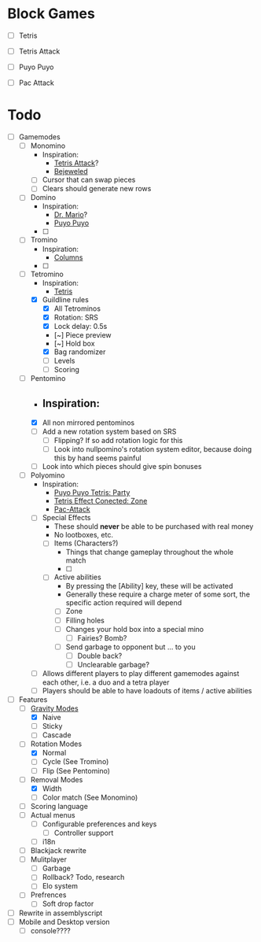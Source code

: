 # Block Games
- [ ] Tetris
- [ ] Tetris Attack
- [ ] Puyo Puyo
- [ ] Pac Attack


# Todo
- [ ] Gamemodes
	- [ ] Monomino
		- Inspiration:
			- [Tetris Attack](https://tetris.wiki/Tetris_Attack)?
			- [Bejeweled]()
		- [ ] Cursor that can swap pieces
		- [ ] Clears should generate new rows 
	- [ ] Domino
		- Inspiration:
			- [Dr. Mario](https://tetris.wiki/Dr._Mario)?
			- [Puyo Puyo]()
		- [ ] 
	- [ ] Tromino
		- Inspiration:
			- [Columns](https://tetris.wiki/Columns)
		- [ ] 
	- [ ] Tetromino
		- Inspiration:
			- [Tetris]()
		- [x] Guildline rules
			- [x] All Tetrominos
			- [x] Rotation: SRS
			- [x] Lock delay: 0.5s
			- [~] Piece preview
			- [~] Hold box
			- [x] Bag randomizer
			- [ ] Levels
			- [ ] Scoring
	- [ ] Pentomino
		- Inspiration:
			- 
		- [x] All non mirrored pentominos
		- [ ] Add a new rotation system based on SRS
			- [ ] Flipping? If so add rotation logic for this
			- [ ] Look into nullpomino's rotation system editor, because doing this by hand seems painful
		- [ ] Look into which pieces should give spin bonuses
	- [ ] Polyomino
		- Inspiration:
			- [Puyo Puyo Tetris: Party](https://tetris.wiki/Puyo_Puyo_Tetris#Party)
			- [Tetris Effect Conected: Zone](https://tetris.wiki/Tetris_Effect#Zone_mechanic)
			- [Pac-Attack](https://en.wikipedia.org/wiki/Pac-Attack)
		- [ ] Special Effects
			- These should **never** be able to be purchased with real money 
			- No lootboxes, etc.
			- [ ] Items (Characters?)
				- Things that change gameplay throughout the whole match
				- [ ] 
			- [ ] Active abilities
				- By pressing the [Ability] key, these will be activated
				- Generally these require a charge meter of some sort, the specific action required will depend 
				- [ ] Zone
				- [ ] Filling holes
				- [ ] Changes your hold box into a special mino
					- [ ] Fairies? Bomb?
				- [ ] Send garbage to opponent but ... to you
					- [ ] Double back?
					- [ ] Unclearable garbage?
		- [ ] Allows different players to play different gamemodes against each other, i.e. a duo and a tetra player
		- [ ] Players should be able to have loadouts of items / active abilities
- [ ] Features
	- [ ] [Gravity Modes](https://tetris.wiki/Line_clear#Line_clear_gravity)
		- [x] Naive
		- [ ] Sticky
		- [ ] Cascade
	- [ ] Rotation Modes
		- [x] Normal
		- [ ] Cycle (See Tromino)
		- [ ] Flip (See Pentomino)
	- [ ] Removal Modes
		- [x] Width
		- [ ] Color match (See Monomino)
	- [ ] Scoring language
	- [ ] Actual menus 
		- [ ] Configurable preferences and keys
			- [ ] Controller support
		- [ ] i18n
	- [ ] Blackjack rewrite
	- [ ] Mulitplayer
		- [ ] Garbage
		- [ ] Rollback? Todo, research
		- [ ] Elo system
	- [ ] Prefrences
		- [ ] Soft drop factor
- [ ] Rewrite in assemblyscript
- [ ] Mobile and Desktop version
	- [ ] console????